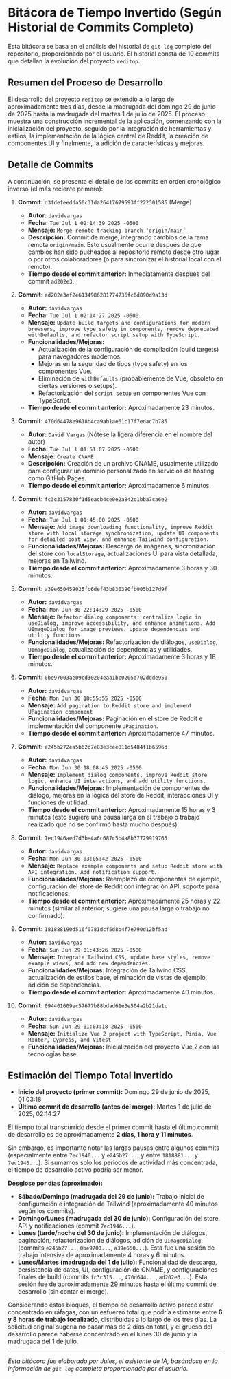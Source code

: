 # Bitácora de Tiempo Invertido (Según Historial de Commits Completo)

Esta bitácora se basa en el análisis del historial de `git log` completo del repositorio, proporcionado por el usuario. El historial consta de 10 commits que detallan la evolución del proyecto `reditop`.

## Resumen del Proceso de Desarrollo

El desarrollo del proyecto `reditop` se extendió a lo largo de aproximadamente tres días, desde la madrugada del domingo 29 de junio de 2025 hasta la madrugada del martes 1 de julio de 2025. El proceso muestra una construcción incremental de la aplicación, comenzando con la inicialización del proyecto, seguido por la integración de herramientas y estilos, la implementación de la lógica central de Reddit, la creación de componentes UI y finalmente, la adición de características y mejoras.

## Detalle de Commits

A continuación, se presenta el detalle de los commits en orden cronológico inverso (el más reciente primero):

1.  **Commit:** `d3fdefeedda50c31da26417679593ff222301585` (Merge)
    *   **Autor:** `davidvargas`
    *   **Fecha:** `Tue Jul 1 02:14:39 2025 -0500`
    *   **Mensaje:** `Merge remote-tracking branch 'origin/main'`
    *   **Descripción:** Commit de merge, integrando cambios de la rama remota `origin/main`. Esto usualmente ocurre después de que cambios han sido pusheados al repositorio remoto desde otro lugar o por otros colaboradores (o para sincronizar el historial local con el remoto).
    *   **Tiempo desde el commit anterior:** Inmediatamente después del commit `ad202e3`.

2.  **Commit:** `ad202e3ef2e6134986281774736fc6d890d9a13d`
    *   **Autor:** `davidvargas`
    *   **Fecha:** `Tue Jul 1 02:14:27 2025 -0500`
    *   **Mensaje:** `Update build targets and configurations for modern browsers, improve type safety in components, remove deprecated withDefaults, and refactor script setup with TypeScript.`
    *   **Funcionalidades/Mejoras:**
        *   Actualización de la configuración de compilación (build targets) para navegadores modernos.
        *   Mejoras en la seguridad de tipos (type safety) en los componentes Vue.
        *   Eliminación de `withDefaults` (probablemente de Vue, obsoleto en ciertas versiones o setups).
        *   Refactorización del `script setup` en componentes Vue con TypeScript.
    *   **Tiempo desde el commit anterior:** Aproximadamente 23 minutos.

3.  **Commit:** `470d64478e9618b4ca9ab1ae61c17f7edac7b785`
    *   **Autor:** `David Vargas` (Nótese la ligera diferencia en el nombre del autor)
    *   **Fecha:** `Tue Jul 1 01:51:07 2025 -0500`
    *   **Mensaje:** `Create CNAME`
    *   **Descripción:** Creación de un archivo CNAME, usualmente utilizado para configurar un dominio personalizado en servicios de hosting como GitHub Pages.
    *   **Tiempo desde el commit anterior:** Aproximadamente 6 minutos.

4.  **Commit:** `fc3c3157830f1d5eacb4ce0e2a842c1bba7ca6e2`
    *   **Autor:** `davidvargas`
    *   **Fecha:** `Tue Jul 1 01:45:00 2025 -0500`
    *   **Mensaje:** `Add image downloading functionality, improve Reddit store with local storage synchronization, update UI components for detailed post view, and enhance Tailwind configuration.`
    *   **Funcionalidades/Mejoras:** Descarga de imágenes, sincronización del store con `localStorage`, actualizaciones UI para vista detallada, mejoras en Tailwind.
    *   **Tiempo desde el commit anterior:** Aproximadamente 3 horas y 30 minutos.

5.  **Commit:** `a39e650459025fc6def43b830390fb005b127d9f`
    *   **Autor:** `davidvargas`
    *   **Fecha:** `Mon Jun 30 22:14:29 2025 -0500`
    *   **Mensaje:** `Refactor dialog components: centralize logic in useDialog, improve accessibility, and enhance animations. Add UImageDialog for image previews. Update dependencies and utility functions.`
    *   **Funcionalidades/Mejoras:** Refactorización de diálogos, `useDialog`, `UImageDialog`, actualización de dependencias y utilidades.
    *   **Tiempo desde el commit anterior:** Aproximadamente 3 horas y 18 minutos.

6.  **Commit:** `0be97003ae09cd30204eaa1bc0205d702ddde950`
    *   **Autor:** `davidvargas`
    *   **Fecha:** `Mon Jun 30 18:55:55 2025 -0500`
    *   **Mensaje:** `Add pagination to Reddit store and implement UPagination component`
    *   **Funcionalidades/Mejoras:** Paginación en el store de Reddit e implementación del componente `UPagination`.
    *   **Tiempo desde el commit anterior:** Aproximadamente 47 minutos.

7.  **Commit:** `e245b272ea5b62c7e83e3cee811d5484f1b6596d`
    *   **Autor:** `davidvargas`
    *   **Fecha:** `Mon Jun 30 18:08:45 2025 -0500`
    *   **Mensaje:** `Implement dialog components, improve Reddit store logic, enhance UI interactions, and add utility functions.`
    *   **Funcionalidades/Mejoras:** Implementación de componentes de diálogo, mejoras en la lógica del store de Reddit, interacciones UI y funciones de utilidad.
    *   **Tiempo desde el commit anterior:** Aproximadamente 15 horas y 3 minutos (esto sugiere una pausa larga en el trabajo o trabajo realizado que no se confirmó hasta mucho después).

8.  **Commit:** `7ec1946aed7d3be4a6c687c5b4a8b37729919765`
    *   **Autor:** `davidvargas`
    *   **Fecha:** `Mon Jun 30 03:05:42 2025 -0500`
    *   **Mensaje:** `Replace example components and setup Reddit store with API integration. Add notification support.`
    *   **Funcionalidades/Mejoras:** Reemplazo de componentes de ejemplo, configuración del store de Reddit con integración API, soporte para notificaciones.
    *   **Tiempo desde el commit anterior:** Aproximadamente 25 horas y 22 minutos (similar al anterior, sugiere una pausa larga o trabajo no confirmado).

9.  **Commit:** `181888190d516f0781dcf5d8b4f7e790d12bf5ad`
    *   **Autor:** `davidvargas`
    *   **Fecha:** `Sun Jun 29 01:43:26 2025 -0500`
    *   **Mensaje:** `Integrate Tailwind CSS, update base styles, remove example views, and add new dependencies.`
    *   **Funcionalidades/Mejoras:** Integración de Tailwind CSS, actualización de estilos base, eliminación de vistas de ejemplo, adición de dependencias.
    *   **Tiempo desde el commit anterior:** Aproximadamente 40 minutos.

10. **Commit:** `094401609ec57677b88bdad61e3e504a2b21da1c`
    *   **Autor:** `davidvargas`
    *   **Fecha:** `Sun Jun 29 01:03:18 2025 -0500`
    *   **Mensaje:** `Initialize Vue 2 project with TypeScript, Pinia, Vue Router, Cypress, and Vitest`
    *   **Funcionalidades/Mejoras:** Inicialización del proyecto Vue 2 con las tecnologías base.

## Estimación del Tiempo Total Invertido

*   **Inicio del proyecto (primer commit):** Domingo 29 de junio de 2025, 01:03:18
*   **Último commit de desarrollo (antes del merge):** Martes 1 de julio de 2025, 02:14:27

El tiempo total transcurrido desde el primer commit hasta el último commit de desarrollo es de aproximadamente **2 días, 1 hora y 11 minutos**.

Sin embargo, es importante notar las largas pausas entre algunos commits (especialmente entre `7ec1946...` y `e245b27...`, y entre `1818881...` y `7ec1946...`). Si sumamos solo los periodos de actividad más concentrada, el tiempo de desarrollo activo podría ser menor.

**Desglose por días (aproximado):**

*   **Sábado/Domingo (madrugada del 29 de junio):** Trabajo inicial de configuración e integración de Tailwind (aproximadamente 40 minutos según los commits).
*   **Domingo/Lunes (madrugada del 30 de junio):** Configuración del store, API y notificaciones (commit `7ec1946...`).
*   **Lunes (tarde/noche del 30 de junio):** Implementación de diálogos, paginación, refactorización de diálogos, adición de `UImageDialog` (commits `e245b27...`, `0be9700...`, `a39e650...`). Esta fue una sesión de trabajo intensiva de aproximadamente 4 horas y 6 minutos.
*   **Lunes/Martes (madrugada del 1 de julio):** Funcionalidad de descarga, persistencia de datos, UI, configuración de CNAME, y configuraciones finales de build (commits `fc3c315...`, `470d644...`, `ad202e3...`). Esta sesión fue de aproximadamente 29 minutos hasta el último commit de desarrollo (sin contar el merge).

Considerando estos bloques, el tiempo de desarrollo activo parece estar concentrado en ráfagas, con un esfuerzo total que podría estimarse entre **6 y 8 horas de trabajo focalizado**, distribuidas a lo largo de los tres días. La solicitud original sugería no pasar más de 2 días en total, y el grueso del desarrollo parece haberse concentrado en el lunes 30 de junio y la madrugada del 1 de julio.

---

*Esta bitácora fue elaborada por Jules, el asistente de IA, basándose en la información de `git log` completa proporcionada por el usuario.*
